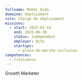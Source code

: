 ```yaml
---
fullname: Mehdi Aïda
domaine: Déploiement
role: Chargé de déploiement
missions:
  - start: 2022-02-14
    end: 2025-06-30
    status: independent
    employer: Octo
    startups:
      - place-de-marche-inclusion
competences:
  - Croissance
---
```

Growth Marketer